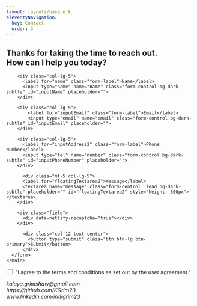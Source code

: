 ```yaml
---
layout: layouts/base.njk
eleventyNavigation:
  key: Contact
  order: 3
---
```


<section><h2 class="text-center mt-5">Thanks for taking the time to reach out. <br> How can I help you today?</h2></section>

  <main class="container mt-0">
    <form name="contact" method="POST" data-netlify="true" action="/success-msg.md" class="row g-1 mt-0 mb-md-5">
    
        <div class="col-lg-5">
          <label for="name" class="form-label">Name</label>
          <input type="name" name="name" class="form-control bg-dark-subtle" id="inputName" placeholder="">
        </div>

        <div class="col-lg-5">
            <label for="inputEmail" class="form-label">Email</label>
            <input type="email" name="email" class="form-control bg-dark-subtle" id="inputEmail" placeholder="">
        </div>

        <div class="col-lg-5">
          <label for="inputAddress2" class="form-label">Phone Number</label>
          <input type="tel" name="number" class="form-control bg-dark-subtle" id="inputPhoneNumber" placeholder="">
        </div>

          <div class="mt-5 col-lg-5">
          <label for="floatingTextarea2">Message</label>
          <textarea name="message" class="form-control  lead bg-dark-subtle" placeholder="" id="floatingTextarea2" style="height: 300px"></textarea>
        </div>

        <div class="field">
          <div data-netlify-recaptcha="true"></div>
        </div>

          <div class="col-12 text-center">
            <button type="submit" class="btn btn-lg btn-primary">Submit</button>
          </div>
      </form>
    </main>

  <input type="checkbox" required>
    "I agree to the terms and conditions as set out by the user agreement."
  </input>

<p class="mt-5">
<i class="bi bi-envelope-fill"> kalaya.grimshaw@gmail.com</i><br>
<i class="bi bi-github"> https://github.com/KGrim23</i><br>
<i class="bi bi-linkedin">  www.linkedin.com/in/kgrim23</i>
</p>
